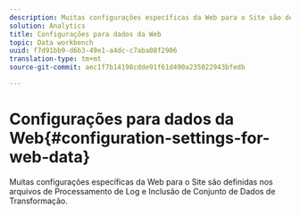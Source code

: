```yaml
---
description: Muitas configurações específicas da Web para o Site são definidas nos arquivos de Processamento de Log e Inclusão de Conjunto de Dados de Transformação.
solution: Analytics
title: Configurações para dados da Web
topic: Data workbench
uuid: f7d91bb9-d6b3-49e1-a4dc-c7aba08f2906
translation-type: tm+mt
source-git-commit: aec1f7b14198cdde91f61d490a235022943bfedb

---
```



# Configurações para dados da Web{#configuration-settings-for-web-data}

Muitas configurações específicas da Web para o Site são definidas nos arquivos de Processamento de Log e Inclusão de Conjunto de Dados de Transformação.

